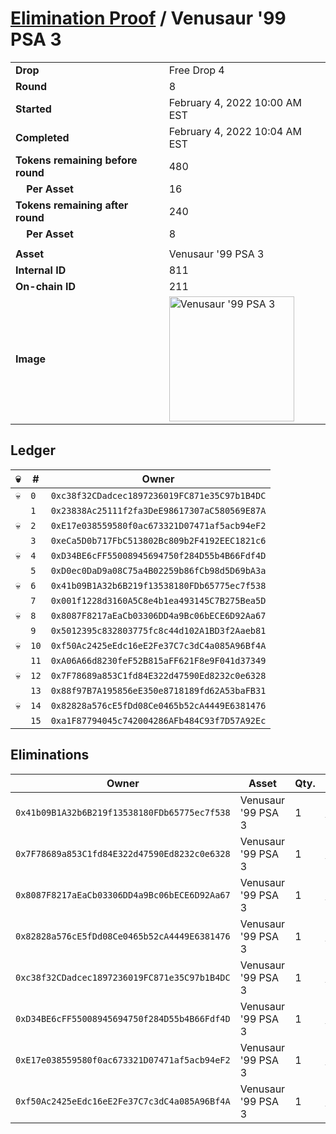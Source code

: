 # [Elimination Proof](./readme.md) / Venusaur &#039;99 PSA 3

|||
|---|---|
| **Drop** | Free Drop 4 |
| **Round** | 8 |
| **Started** | February 4, 2022 10:00 AM EST |
| **Completed** | February 4, 2022 10:04 AM EST |
| **Tokens remaining before round** | 480 |
| **&nbsp;&nbsp;&nbsp;&nbsp;Per Asset** | 16 |
| **Tokens remaining after round** | 240 |
| **&nbsp;&nbsp;&nbsp;&nbsp;Per Asset** | 8 |
| | |
| **Asset** | Venusaur &#039;99 PSA 3 |
| **Internal ID** | 811 |
| **On-chain ID** | 211 |
| **Image** | <img src="https://tcdn.blokpax.com/957181fa-d3f2-4521-b43b-4a83ce567524/b07c2c0979f7e6a45abdfa6e38d310ed7b660b11b118e9878ed41f27f7d095ec.jpg" height="200" alt="Venusaur &#039;99 PSA 3" /> |

## Ledger

| 💀 | # | Owner |
| --- | --- | --- |
| 💀 | `0` | `0xc38f32CDadcec1897236019FC871e35C97b1B4DC` |
|  | `1` | `0x23838Ac25111f2fa3DeE98617307aC580569E87A` |
| 💀 | `2` | `0xE17e038559580f0ac673321D07471af5acb94eF2` |
|  | `3` | `0xeCa5D0b717FbC513802Bc809b2F4192EEC1821c6` |
| 💀 | `4` | `0xD34BE6cFF55008945694750f284D55b4B66Fdf4D` |
|  | `5` | `0xD0ec0DaD9a08C75a4B02259b86fCb98d5D69bA3a` |
| 💀 | `6` | `0x41b09B1A32b6B219f13538180FDb65775ec7f538` |
|  | `7` | `0x001f1228d3160A5C8e4b1ea493145C7B275Bea5D` |
| 💀 | `8` | `0x8087F8217aEaCb03306DD4a9Bc06bECE6D92Aa67` |
|  | `9` | `0x5012395c832803775fc8c44d102A1BD3f2Aaeb81` |
| 💀 | `10` | `0xf50Ac2425eEdc16eE2Fe37C7c3dC4a085A96Bf4A` |
|  | `11` | `0xA06A66d8230feF52B815aFF621F8e9F041d37349` |
| 💀 | `12` | `0x7F78689a853C1fd84E322d47590Ed8232c0e6328` |
|  | `13` | `0x88f97B7A195856eE350e8718189fd62A53baFB31` |
| 💀 | `14` | `0x82828a576cE5fDd08Ce0465b52cA4449E6381476` |
|  | `15` | `0xa1F87794045c742004286AFb484C93f7D57A92Ec` |


## Eliminations

| Owner | Asset | Qty. | Transaction |
| --- | --- | --- | --- |
| `0x41b09B1A32b6B219f13538180FDb65775ec7f538` | Venusaur '99 PSA 3 | 1 | [Polygonscan](https://polygonscan.com/tx/0x09c94306f17fdd4c66704af27cba9f91ee9e8b2ecc974c60df556eb820ccf578) |
| `0x7F78689a853C1fd84E322d47590Ed8232c0e6328` | Venusaur '99 PSA 3 | 1 | [Polygonscan](https://polygonscan.com/tx/0x941b248333ae721194104be3a44c7f37a4df099f83aeaa50739399cb2552671a) |
| `0x8087F8217aEaCb03306DD4a9Bc06bECE6D92Aa67` | Venusaur '99 PSA 3 | 1 | [Polygonscan](https://polygonscan.com/tx/0x8c22c844aa4f2ebd545d12d9d2c86342d70e975cf3f7a05952e8f73f5ee0e20b) |
| `0x82828a576cE5fDd08Ce0465b52cA4449E6381476` | Venusaur '99 PSA 3 | 1 | [Polygonscan](https://polygonscan.com/tx/0xa5eab90338b679178922a4f3255817871e8b2b67a03621a31d281adccc7f9b7a) |
| `0xc38f32CDadcec1897236019FC871e35C97b1B4DC` | Venusaur '99 PSA 3 | 1 | [Polygonscan](https://polygonscan.com/tx/0x37eac264d293c8a9e8bdb3355f390f9a0f36f977ef80d023bd7356e51a7895e7) |
| `0xD34BE6cFF55008945694750f284D55b4B66Fdf4D` | Venusaur '99 PSA 3 | 1 | [Polygonscan](https://polygonscan.com/tx/0x207684477fa7ae911f013962dd87c1ab37feaf3dffdd18cebc9332ca613b499e) |
| `0xE17e038559580f0ac673321D07471af5acb94eF2` | Venusaur '99 PSA 3 | 1 | [Polygonscan](https://polygonscan.com/tx/0x34bef686849f79f2c5f6eae6b109f99202c67baadb4e3142ebd6656dba81cde4) |
| `0xf50Ac2425eEdc16eE2Fe37C7c3dC4a085A96Bf4A` | Venusaur '99 PSA 3 | 1 | [Polygonscan](https://polygonscan.com/tx/0xa57b0796f67c6ee44e10b5f78857380a41a243b77857e2fd3153a734ea6fcb7f) |
